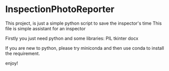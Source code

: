 # InspectionPhotoReporter
This project, is just a simple python script to save the inspector's time
This file is simple assistant for an inspector

Firstly you just need python and some libraries:
  PIL
  tkinter
  docx

If you are new to python, please try miniconda and then use conda to install the requirement.

enjoy!
